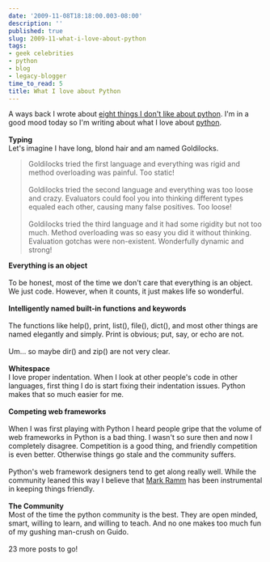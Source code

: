 ```yaml
---
date: '2009-11-08T18:18:00.003-08:00'
description: ''
published: true
slug: 2009-11-what-i-love-about-python
tags:
- geek celebrities
- python
- blog
- legacy-blogger
time_to_read: 5
title: What I love about Python
---
```


A ways back I wrote about <a href="http://pydanny.blogspot.com/2009/05/eight-things-i-dont-like-about-python.html">eight things I don't like about python</a>. I'm in a good mood today so I'm writing about what I love about <a href="http://python.org/">python</a>.<br /><br /><span style="font-weight: bold;">Typing<br /></span>Let's<span style="font-weight: bold;"> </span>imagine I have long, blond hair<span style="font-weight: bold;"> </span>and am named Goldilocks.<span style="font-weight: bold;"><br /></span><blockquote>Goldilocks tried the first language and everything was rigid and method overloading was painful. Too static!<br /><br />Goldilocks tried the second language and everything was too loose and crazy. Evaluators could fool you into thinking different types equaled each other, causing many false positives. Too loose!<br /><br />Goldilocks tried the third language and it had some rigidity but not too much. Method overloading was so easy you did it without thinking. Evaluation gotchas were non-existent. Wonderfully dynamic and strong!<br /></blockquote><span style="font-weight: bold;">Everything is an object</span><br /><br />To be honest, most of the time we don't care that everything is an object. We just code. However, when it counts, it just makes life so wonderful.<br /><br /><span style="font-weight: bold;">Intelligently named built-in functions</span> <span style="font-weight: bold;">and keywords</span><br /><br />The functions like help(), print, list(), file(), dict(), and most other things are named elegantly and simply. Print is obvious; put, say, or echo are not.<br /><br />Um... so maybe dir() and zip() are not very clear.<br /><br /><span style="font-weight: bold;">Whitespace</span><br />I love proper indentation. When I look at other people's code in other languages, first thing I do is start fixing their indentation issues. Python makes that so much easier for me.<br /><br /><span style="font-weight: bold;">Competing web frameworks</span><br /><br />When I was first playing with Python I heard people gripe that the volume of web frameworks in Python is a bad thing. I wasn't so sure then and now I completely disagree. Competition is a good thing, and friendly competition is even better. Otherwise things go stale and the community suffers.<br /><br />Python's web framework designers tend to get along really well. While the community leaned this way I believe that <a href="http://compoundthinking.com/blog/index.php/about/">Mark Ramm</a> has been instrumental in keeping things friendly.<br /><br /><span style="font-weight: bold;">The Community</span><br />Most of the time the python community is the best. They are open minded, smart, willing to learn, and willing to teach. And no one makes too much fun of my gushing man-crush on Guido.<br /><br />23 more posts to go!